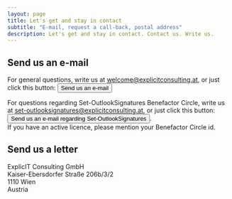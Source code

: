 ```yaml
---
layout: page
title: Let's get and stay in contact
subtitle: "E-mail, request a call-back, postal address"
description: Let's get and stay in contact. Contact us. Write us.
---
```

## Send us an e-mail
For general questions, write us at <a href="mailto:welcome@explicitconsulting.at">welcome@explicitconsulting.at</a>, or just click this button: <a href="mailto:welcome@explicitconsulting.at"><button class="button is-link is-normal is-responsive is-hover">Send us an e-mail</button></a>

For questions regarding Set-OutlookSignatures Benefactor Circle, write us at <a href="mailto:set-outlooksignatures@explicitconsulting.at">set-outlooksignatures@explicitconsulting.at</a>, or just click this button: <a href="mailto:set-outlooksignatures@explicitconsulting.at"><button class="button is-link is-normal is-responsive is-hover">Send us an e-mail regarding Set-OutlookSignatures</button></a>.<br>If you have an active licence, please mention your Benefactor Circle id.

## Send us a letter
ExplicIT Consulting GmbH<br>Kaiser-Ebersdorfer Straße 206b/3/2<br>1110 Wien<br>Austria

<p>&nbsp;</p>
<p>&nbsp;</p>
<p>&nbsp;</p>
<p>&nbsp;</p>
<p>&nbsp;</p>